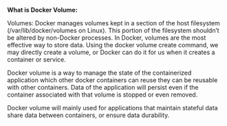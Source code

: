 **What is Docker Volume:**

Volumes: Docker manages volumes kept in a section of the host filesystem (/var/lib/docker/volumes on Linux). This portion of the filesystem shouldn’t be altered by non-Docker processes. In Docker, volumes are the most effective way to store data. Using the docker volume create command, we may directly create a volume, or Docker can do it for us when it creates a container or service.

Docker volume is a way to manage the state of the containerized application which other docker containers can reuse they can be reusable with other containers. Data of the application will persist even if the container associated with that volume is stopped or even removed.

Docker volume will mainly used for applications that maintain stateful data share data between containers, or ensure data durability.
